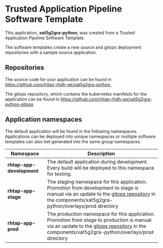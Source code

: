 # Trusted Application Pipeline Software Template

This application, **xat5g2gra-python**, was created from a Trusted Application Pipeline Software Template.

The software templates create a new source and gitops deployment repositories with a sample source application. 

## Repositories

The source code for your application can be found in [https://github.com/rhtap-rhdh-qe/xat5g2gra-python ](https://github.com/rhtap-rhdh-qe/xat5g2gra-python ).
 
The gitops repository, which contains the kubernetes manifests for the application can be found in 
[https://github.com/rhtap-rhdh-qe/xat5g2gra-python-gitops ](https://github.com/rhtap-rhdh-qe/xat5g2gra-python-gitops ) 

## Application namespaces 

The default application will be found in the following namespaces. Applications can be deployed into unique namespaces or multiple software templates can also bet generated into the same group namespaces.  

|  Namespace   |  Description   |  
| -------- | -------- |   
| **rhtap-app-development** | The default application during development. Every build will be deployed to this namespace for testing. | 
| **rhtap-app-stage** | The staging namespace for this application. Promotion from development to stage is manual via an update to the [gitops repository](https://github.com/rhtap-rhdh-qe/xat5g2gra-python-gitops ) in the components/xat5g2gra-python/overlays/prod directory |  
| **rhtap-app-prod** | The production namespace for this application. Promotion from stage to production is manual via an update to the [gitops repository](https://github.com/rhtap-rhdh-qe/xat5g2gra-python-gitops ) in the components/xat5g2gra-python/overlays/prod directory | 